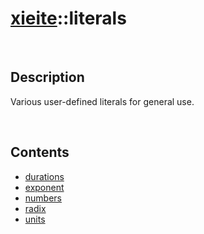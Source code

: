 # [xieite](./xieite.md)\:\:literals

&nbsp;

## Description
Various user-defined literals for general use.

&nbsp;

## Contents
- [durations](./namespaces/literals/durations.md)
- [exponent](./namespaces/literals/exponent.md)
- [numbers](./namespaces/literals/numbers.md)
- [radix](./namespaces/literals/radix.md)
- [units](./namespaces/literals/units.md)
